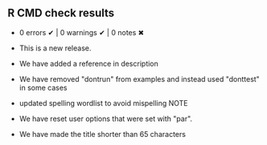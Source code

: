 ## R CMD check results

* 0 errors ✔ | 0 warnings ✔ | 0 notes ✖

* This is a new release.

* We have added a reference in description

* We have removed "dontrun" from examples and instead used "donttest" in some cases

* updated spelling wordlist to avoid mispelling NOTE

* We have reset user options that were set with "par".

* We have made the title shorter than 65 characters

